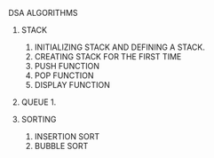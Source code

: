 DSA ALGORITHMS

1. STACK
    1. INITIALIZING STACK AND DEFINING A STACK.
    2. CREATING STACK FOR THE FIRST TIME
    3. PUSH FUNCTION 
    4. POP FUNCTION
    5. DISPLAY FUNCTION

2. QUEUE
    1. 

3. SORTING
    1. INSERTION SORT
    2. BUBBLE SORT

